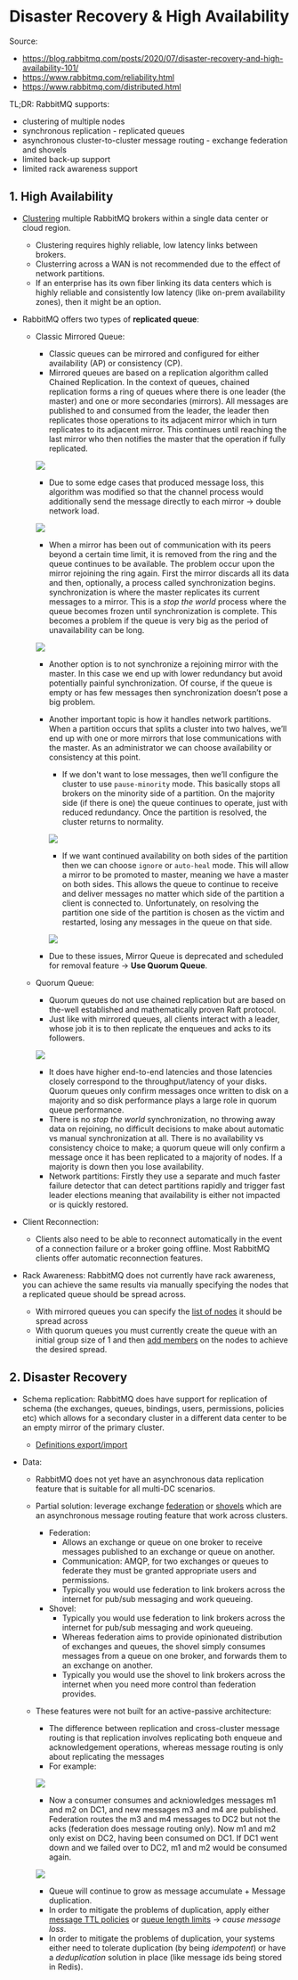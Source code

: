 # Disaster Recovery & High Availability

Source:

- <https://blog.rabbitmq.com/posts/2020/07/disaster-recovery-and-high-availability-101/>
- <https://www.rabbitmq.com/reliability.html>
- <https://www.rabbitmq.com/distributed.html>

TL;DR: RabbitMQ supports:

- clustering of multiple nodes
- synchronous replication - replicated queues
- asynchronous cluster-to-cluster message routing - exchange federation and shovels
- limited back-up support
- limited rack awareness support

## 1. High Availability

- [Clustering](https://www.rabbitmq.com/clustering.html) multiple RabbitMQ brokers within a single data center or cloud region.
  - Clustering requires highly reliable, low latency links between brokers.
  - Clusterring across a WAN is not recommended due to the effect of network partitions.
  - If an enterprise has its own fiber linking its data centers which is highly reliable and consistently low latency (like on-prem availability zones), then it might be an option.
- RabbitMQ offers two types of **replicated queue**:

  - Classic Mirrored Queue:

    - Classic queues can be mirrored and configured for either availability (AP) or consistency (CP).
    - Mirrored queues are based on a replication algorithm called Chained Replication. In the context of queues, chained replication forms a ring of queues where there is one leader (the master) and one or more secondaries (mirrors). All messages are published to and consumed from the leader, the leader then replicates those operations to its adjacent mirror which in turn replicates to its adjacent mirror. This continues until reaching the last mirror who then notifies the master that the operation if fully replicated.

    ![](https://blog.rabbitmq.com/assets/images/2020/04/ChainReplication3Nodes.png)

    - Due to some edge cases that produced message loss, this algorithm was modified so that the channel process would additionally send the message directly to each mirror -> double network load.

    ![](https://blog.rabbitmq.com/assets/images/2020/04/ChainReplication3NodesDoubleSend.png)

    - When a mirror has been out of communication with its peers beyond a certain time limit, it is removed from the ring and the queue continues to be available. The problem occur upon the mirror rejoining the ring again. First the mirror discards all its data and then, optionally, a process called synchronization begins. synchronization is where the master replicates its current messages to a mirror. This is a _stop the world_ process where the queue becomes frozen until synchronization is complete. This becomes a problem if the queue is very big as the period of unavailability can be long.

    ![](https://blog.rabbitmq.com/assets/images/2020/04/ChainReplication5NodesRejoin.png)

    - Another option is to not synchronize a rejoining mirror with the master. In this case we end up with lower redundancy but avoid potentially painful synchronization. Of course, if the queue is empty or has few messages then synchronization doesn’t pose a big problem.
    - Another important topic is how it handles network partitions. When a partition occurs that splits a cluster into two halves, we’ll end up with one or more mirrors that lose communications with the master. As an administrator we can choose availability or consistency at this point.

      - If we don't want to lose messages, then we’ll configure the cluster to use `pause-minority` mode. This basically stops all brokers on the minority side of a partition. On the majority side (if there is one) the queue continues to operate, just with reduced redundancy. Once the partition is resolved, the cluster returns to normality.

      ![](https://blog.rabbitmq.com/assets/images/2020/04/PauseMinority.png)

      - If we want continued availability on both sides of the partition then we can choose `ignore` or `auto-heal` mode. This will allow a mirror to be promoted to master, meaning we have a master on both sides. This allows the queue to continue to receive and deliver messages no matter which side of the partition a client is connected to. Unfortunately, on resolving the partition one side of the partition is chosen as the victim and restarted, losing any messages in the queue on that side.

      ![](https://blog.rabbitmq.com/assets/images/2020/04/NonPauseMinority.png)

    - Due to these issues, Mirror Queue is deprecated and scheduled for removal feature -> **Use Quorum Queue**.

  - Quorum Queue:

    - Quorum queues do not use chained replication but are based on the-well established and mathematically proven Raft protocol.
    - Just like with mirrored queues, all clients interact with a leader, whose job it is to then replicate the enqueues and acks to its followers.

    ![](https://blog.rabbitmq.com/assets/images/2020/04/QQ.png)

    - It does have higher end-to-end latencies and those latencies closely correspond to the throughput/latency of your disks. Quorum queues only confirm messages once written to disk on a majority and so disk performance plays a large role in quorum queue performance.
    - There is no _stop the world_ synchronization, no throwing away data on rejoining, no difficult decisions to make about automatic vs manual synchronization at all. There is no availability vs consistency choice to make; a quorum queue will only confirm a message once it has been replicated to a majority of nodes. If a majority is down then you lose availability.
    - Network partitions: Firstly they use a separate and much faster failure detector that can detect partitions rapidly and trigger fast leader elections meaning that availability is either not impacted or is quickly restored.

- Client Reconnection:
  - Clients also need to be able to reconnect automatically in the event of a connection failure or a broker going offline. Most RabbitMQ clients offer automatic reconnection features.
- Rack Awareness: RabbitMQ does not currently have rack awareness, you can achieve the same results via manually specifying the nodes that a replicated queue should be spread across.
  - With mirrored queues you can specify the [list of nodes](https://www.rabbitmq.com/ha.html#mirroring-arguments) it should be spread across
  - With quorum queues you must currently create the queue with an initial group size of 1 and then [add members](https://www.rabbitmq.com/rabbitmq-queues.8.html#Replication) on the nodes to achieve the desired spread.

## 2. Disaster Recovery

- Schema replication: RabbitMQ does have support for replication of schema (the exchanges, queues, bindings, users, permissions, policies etc) which allows for a secondary cluster in a different data center to be an empty mirror of the primary cluster.
  - [Definitions export/import](https://www.rabbitmq.com/definitions.html)
- Data:

  - RabbitMQ does not yet have an asynchronous data replication feature that is suitable for all multi-DC scenarios.
  - Partial solution: leverage exchange [federation](https://www.rabbitmq.com/federated-exchanges.html) or [shovels](https://www.rabbitmq.com/shovel.html) which are an asynchronous message routing feature that work across clusters.
    - Federation:
      - Allows an exchange or queue on one broker to receive messages published to an exchange or queue on another.
      - Communication: AMQP, for two exchanges or queues to federate they must be granted appropriate users and permissions.
      - Typically you would use federation to link brokers across the internet for pub/sub messaging and work queueing.
    - Shovel:
      - Typically you would use federation to link brokers across the internet for pub/sub messaging and work queueing.
      - Whereas federation aims to provide opinionated distribution of exchanges and queues, the shovel simply consumes messages from a queue on one broker, and forwards them to an exchange on another.
      - Typically you would use the shovel to link brokers across the internet when you need more control than federation provides.
  - These features were not built for an active-passive architecture:

    - The difference between replication and cross-cluster message routing is that replication involves replicating both enqueue and acknowledgement operations, whereas message routing is only about replicating the messages
    - For example:

    ![](https://blog.rabbitmq.com/assets/images/2020/07/replication-vs-message-routing1.png)

    - Now a consumer consumes and ackniowledges messages m1 and m2 on DC1, and new messages m3 and m4 are published. Federation routes the m3 and m4 messages to DC2 but not the acks (federation does message routing only). Now m1 and m2 only exist on DC2, having been consumed on DC1. If DC1 went down and we failed over to DC2, m1 and m2 would be consumed again.

    ![](https://blog.rabbitmq.com/assets/images/2020/07/replication-vs-message-routing2.png)

    - Queue will continue to grow as message accumulate + Message duplication.
    - In order to mitigate the problems of duplication, apply either [message TTL policies](https://www.rabbitmq.com/ttl.html#per-queue-message-ttl) or [queue length limits](https://www.rabbitmq.com/maxlength.html) -> _cause message loss_.
    - In order to mitigate the problems of duplication, your systems either need to tolerate duplication (by being _idempotent_) or have a _deduplication_ solution in place (like message ids being stored in Redis).
